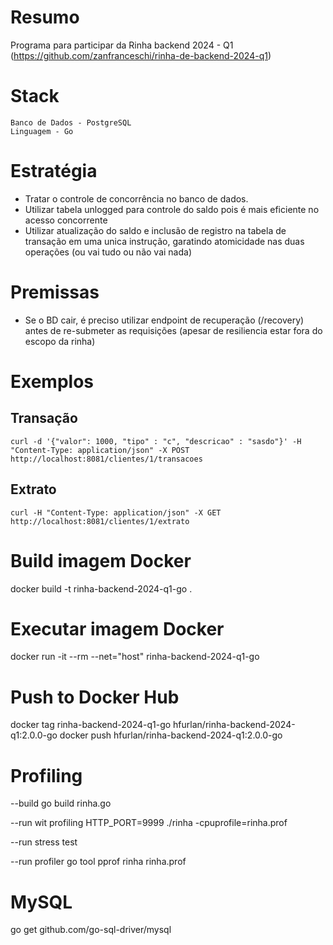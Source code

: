 # Resumo
Programa para participar da Rinha backend 2024 - Q1 (https://github.com/zanfranceschi/rinha-de-backend-2024-q1)

# Stack

```
Banco de Dados - PostgreSQL
Linguagem - Go
```

# Estratégia

- Tratar o controle de concorrência no banco de dados.
- Utilizar tabela unlogged para controle do saldo pois é mais eficiente no acesso concorrente
- Utilizar atualização do saldo e inclusão de registro na tabela de transação em uma unica instrução, garatindo atomicidade nas duas operações (ou vai tudo ou não vai nada)

# Premissas

- Se o BD cair, é preciso utilizar endpoint de recuperação (/recovery) antes de re-submeter as requisições (apesar de resiliencia estar fora do escopo da rinha)

# Exemplos

## Transação

```
curl -d '{"valor": 1000, "tipo" : "c", "descricao" : "sasdo"}' -H "Content-Type: application/json" -X POST http://localhost:8081/clientes/1/transacoes
```

## Extrato

```
curl -H "Content-Type: application/json" -X GET http://localhost:8081/clientes/1/extrato
```

# Build imagem Docker

docker build -t rinha-backend-2024-q1-go .

# Executar imagem Docker

docker run -it --rm --net="host" rinha-backend-2024-q1-go

# Push to Docker Hub

docker tag rinha-backend-2024-q1-go hfurlan/rinha-backend-2024-q1:2.0.0-go
docker push hfurlan/rinha-backend-2024-q1:2.0.0-go

# Profiling

--build
go build rinha.go

--run wit profiling
HTTP_PORT=9999 ./rinha -cpuprofile=rinha.prof

--run stress test


--run profiler
go tool pprof rinha rinha.prof

# MySQL

go get github.com/go-sql-driver/mysql




